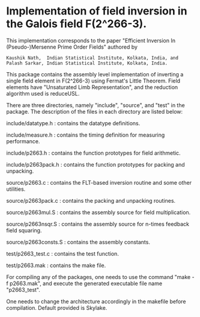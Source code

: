# Implementation of field inversion in the Galois field F(2^266-3).

This implementation corresponds to the paper "Efficient Inversion In (Pseudo-)Mersenne Prime Order Fields" 
authored by

    Kaushik Nath,  Indian Statistical Institute, Kolkata, India, and   
    Palash Sarkar, Indian Statistical Institute, Kolkata, India.

This package contains the assembly level implementation of inverting a single field element in F(2^266-3) 
using Fermat's Little Theorem. Field elements have "Unsaturated Limb Representation", and the reduction 
algorithm used is reduceUSL.

There are three directories, namely "include", "source", and "test" in the package. The description of the 
files in each directory are listed below:

include/datatype.h  	:  contains the datatype definitions.

include/measure.h   	:  contains the timing definition for measuring performance.

include/p2663.h    	:  contains the function prototypes for field arithmetic.

include/p2663pack.h   	:  contains the function prototypes for packing and unpacking.

source/p2663.c		:  contains the FLT-based inversion routine and some other utilities.

source/p2663pack.c	:  contains the packing and unpacking routines.

source/p2663mul.S	:  contains the assembly source for field multiplication.

source/p2663nsqr.S	:  contains the assembly source for n-times feedback field squaring.

source/p2663consts.S	:  contains the assembly constants.

test/p2663_test.c	:  contains the test function.

test/p2663.mak		:  contains the make file.
    
For compiling any of the packages, one needs to use the command "make -f p2663.mak", and execute the generated 
executable file name "p2663_test".

One needs to change the architecture accordingly in the makefile before compilation. Default provided is Skylake.
